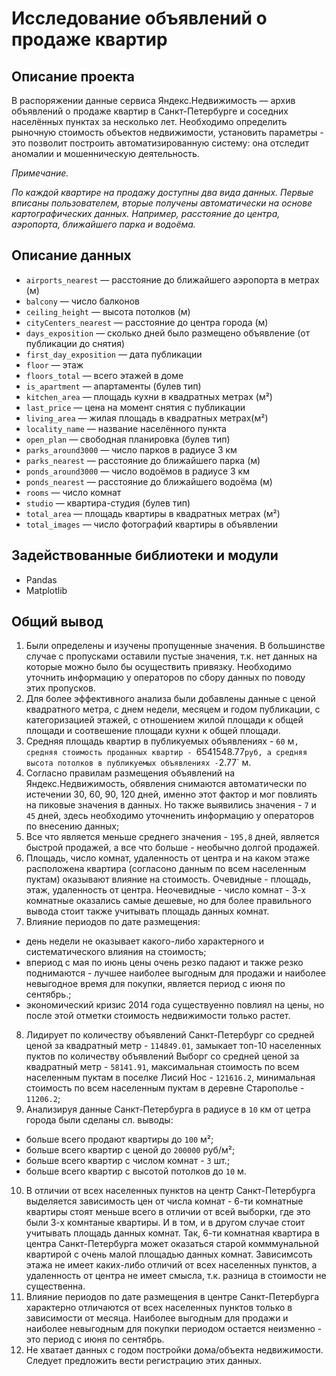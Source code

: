 # Исследование объявлений о продаже квартир

## Описание проекта
В распоряжении данные сервиса Яндекс.Недвижимость — архив объявлений о продаже квартир в Санкт-Петербурге и соседних населённых пунктах за несколько лет. Необходимо определить рыночную стоимость объектов недвижимости, установить параметры - это позволит построить автоматизированную систему: она отследит аномалии и мошенническую деятельность. 

*Примечание.* 

*По каждой квартире на продажу доступны два вида данных. Первые вписаны пользователем, вторые получены автоматически на основе картографических данных. Например, расстояние до центра, аэропорта, ближайшего парка и водоёма.*

## Описание данных

- `airports_nearest` — расстояние до ближайшего аэропорта в метрах (м)
- `balcony` — число балконов
- `ceiling_height` — высота потолков (м)
- `cityCenters_nearest` — расстояние до центра города (м)
- `days_exposition` — сколько дней было размещено объявление (от публикации до снятия)
- `first_day_exposition` — дата публикации
- `floor` — этаж
- `floors_total` — всего этажей в доме
- `is_apartment` — апартаменты (булев тип)
- `kitchen_area` — площадь кухни в квадратных метрах (м²)
- `last_price` — цена на момент снятия с публикации
- `living_area` — жилая площадь в квадратных метрах(м²)
- `locality_name` — название населённого пункта
- `open_plan` — свободная планировка (булев тип)
- `parks_around3000` — число парков в радиусе 3 км
- `parks_nearest` — расстояние до ближайшего парка (м)
- `ponds_around3000` — число водоёмов в радиусе 3 км
- `ponds_nearest` — расстояние до ближайшего водоёма (м)
- `rooms` — число комнат
- `studio` — квартира-студия (булев тип)
- `total_area` — площадь квартиры в квадратных метрах (м²)
- `total_images` — число фотографий квартиры в объявлении

## Задействованные библиотеки и модули
- Pandas
- Matplotlib

## Общий вывод
1. Были определены и изучены пропущенные значения. В большинстве случае с пропусками оставили пустые значения, т.к. нет данных на которые можно было бы осуществить привязку. Необходимо уточнить информацию у операторов по сбору данных по поводу этих пропусков.
2. Для более эффективного анализа были добавлены данные с ценой квадратного метра, с днем недели, месяцем и годом публикации, с категоризацией этажей, с отношением жилой площади к общей площади и соотвешение площади кухни к общей площади.
3. Средняя площадь квартир в публикуемых объявлениях - `60` м`, средняя стоимость проданных квартир - `6541548.77` руб, а средняя высота потолков в публикуемых объявлениях - `2.77` м.
4. Согласно правилам размещения объявлений на Яндекс.Недвижимость, обявления снимаются автоматически по истечении 30, 60, 90, 120 дней, именно этот фактор и мог повлиять на пиковые значения в данных. Но также выявились значения - `7` и `45` дней, здесь необходимо уточненить информацию у операторов по внесению данных;
5. Все что является меньше среднего значения - `195,8` дней, является быстрой продажей, а все что больше - необычно долгой продажей.
6. Площадь, число комнат, удаленность от центра и на каком этаже расположена квартира (согласоно данным по всем населенным пуктам) оказывают влияние на стоимость. Очевидные - площадь, этаж, удаленность от центра. Неочевидные - число комнат - 3-х комнатные оказались самые дешевые, но для более правильного вывода стоит также учитывать площадь данных комнат.
7. Влияние периодов по дате размещения:
- день недели не оказывает какого-либо характерного и систематического влияния на стоимость;
- впериод с мая по июнь цены очень резко падают и также резко поднимаются - лучшее наиболее выгодным для продажи и наиболее невыгодное время для покупки, является период с июня по сентябрь.;
- экономический кризис 2014 года существуенно повлиял на цены, но после этой отметки стоимость недвижимости только растет.
8. Лидирует по количеству объявлений Санкт-Петербург со средней ценой за квадратный метр - `114849.01`, замыкает топ-10 населенных пуктов по количеству объявлений Выборг со средней ценой за квадратный метр - `58141.91`, максимальная стоимость по всем населенным пуктам в поселке Лисий Нос - `121616.2`, минимальная стоимость по всем населенным пуктам в деревне Старополье - `11206.2`;
9. Анализируя данные Санкт-Петербурга в радиусе в `10` км от цетра города были сделаны сл. выводы:
- больше всего продают квартиры до `100` м²;
- больше всего квартир с ценой до `200000` руб/м²;
- больше всего квартир с числом комнат - `3` шт.;
- больше всего квартир с высотой потолков до `10` м.
10. В отличии от всех населенных пунктов на центр Санкт-Петербурга выделяется зависимость цен от числа комнат - 6-ти комнатные квартиры стоят меньше всего в отличии от всей выборки, где это были 3-х комнтаные квартиры. И в том, и в другом случае стоит учитывать площадь данных комнат. Так, 6-ти комнатная квартира в центра Санкт-Петербурга может оказаться старой комммунальной квартирой с очень малой площадью данных комнат. Зависимсоть этажа не имеет каких-либо отличий от всех населенных пунктов, а удаленность от центра не имеет смысла, т.к. разница в стоимости не существенна. 
11. Влияние периодов по дате размещения в центре Санкт-Петербурга характерно отличаются от всех населенных пунктов только в зависимости от месяца. Наиболее выгодным для продажи и наиболее невыгодным для покупки периодом остается неизменно - это период с июня по сентябрь.
12. Не хватает данных с годом постройки дома/объекта недвижимости. Следует предложить вести регистрацию этих данных.

